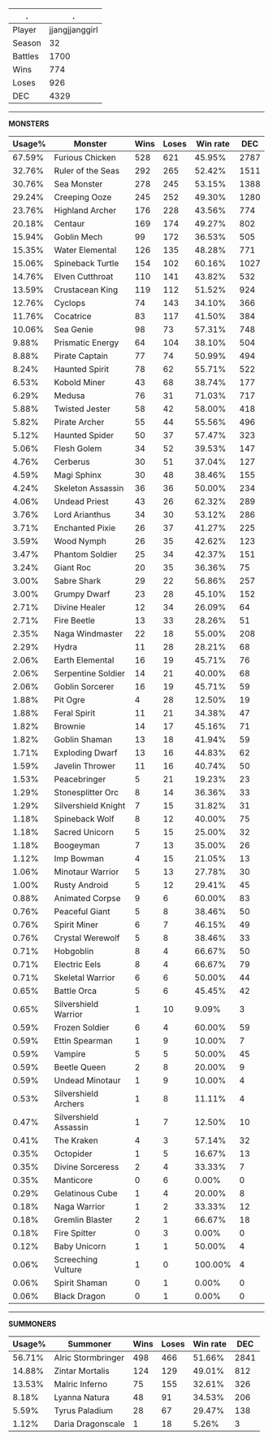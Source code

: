 .|.
|-|-
Player|jjangjjanggirl
Season|32
Battles|1700
Wins|774
Loses|926
DEC|4329

---
**MONSTERS**

Usage%|Monster|Wins|Loses|Win rate|DEC|
-|-|-|-|-|-|
67.59%|Furious Chicken|528|621|45.95%|2787|
32.76%|Ruler of the Seas|292|265|52.42%|1511|
30.76%|Sea Monster|278|245|53.15%|1388|
29.24%|Creeping Ooze|245|252|49.30%|1280|
23.76%|Highland Archer|176|228|43.56%|774|
20.18%|Centaur|169|174|49.27%|802|
15.94%|Goblin Mech|99|172|36.53%|505|
15.35%|Water Elemental|126|135|48.28%|771|
15.06%|Spineback Turtle|154|102|60.16%|1027|
14.76%|Elven Cutthroat|110|141|43.82%|532|
13.59%|Crustacean King|119|112|51.52%|924|
12.76%|Cyclops|74|143|34.10%|366|
11.76%|Cocatrice|83|117|41.50%|384|
10.06%|Sea Genie|98|73|57.31%|748|
9.88%|Prismatic Energy|64|104|38.10%|504|
8.88%|Pirate Captain|77|74|50.99%|494|
8.24%|Haunted Spirit|78|62|55.71%|522|
6.53%|Kobold Miner|43|68|38.74%|177|
6.29%|Medusa|76|31|71.03%|717|
5.88%|Twisted Jester|58|42|58.00%|418|
5.82%|Pirate Archer|55|44|55.56%|496|
5.12%|Haunted Spider|50|37|57.47%|323|
5.06%|Flesh Golem|34|52|39.53%|147|
4.76%|Cerberus|30|51|37.04%|127|
4.59%|Magi Sphinx|30|48|38.46%|155|
4.24%|Skeleton Assassin|36|36|50.00%|234|
4.06%|Undead Priest|43|26|62.32%|289|
3.76%|Lord Arianthus|34|30|53.12%|286|
3.71%|Enchanted Pixie|26|37|41.27%|225|
3.59%|Wood Nymph|26|35|42.62%|123|
3.47%|Phantom Soldier|25|34|42.37%|151|
3.24%|Giant Roc|20|35|36.36%|75|
3.00%|Sabre Shark|29|22|56.86%|257|
3.00%|Grumpy Dwarf|23|28|45.10%|152|
2.71%|Divine Healer|12|34|26.09%|64|
2.71%|Fire Beetle|13|33|28.26%|51|
2.35%|Naga Windmaster|22|18|55.00%|208|
2.29%|Hydra|11|28|28.21%|68|
2.06%|Earth Elemental|16|19|45.71%|76|
2.06%|Serpentine Soldier|14|21|40.00%|68|
2.06%|Goblin Sorcerer|16|19|45.71%|59|
1.88%|Pit Ogre|4|28|12.50%|19|
1.88%|Feral Spirit|11|21|34.38%|47|
1.82%|Brownie|14|17|45.16%|71|
1.82%|Goblin Shaman|13|18|41.94%|59|
1.71%|Exploding Dwarf|13|16|44.83%|62|
1.59%|Javelin Thrower|11|16|40.74%|50|
1.53%|Peacebringer|5|21|19.23%|23|
1.29%|Stonesplitter Orc|8|14|36.36%|33|
1.29%|Silvershield Knight|7|15|31.82%|31|
1.18%|Spineback Wolf|8|12|40.00%|75|
1.18%|Sacred Unicorn|5|15|25.00%|32|
1.18%|Boogeyman|7|13|35.00%|26|
1.12%|Imp Bowman|4|15|21.05%|13|
1.06%|Minotaur Warrior|5|13|27.78%|30|
1.00%|Rusty Android|5|12|29.41%|45|
0.88%|Animated Corpse|9|6|60.00%|83|
0.76%|Peaceful Giant|5|8|38.46%|50|
0.76%|Spirit Miner|6|7|46.15%|49|
0.76%|Crystal Werewolf|5|8|38.46%|33|
0.71%|Hobgoblin|8|4|66.67%|50|
0.71%|Electric Eels|8|4|66.67%|79|
0.71%|Skeletal Warrior|6|6|50.00%|44|
0.65%|Battle Orca|5|6|45.45%|42|
0.65%|Silvershield Warrior|1|10|9.09%|3|
0.59%|Frozen Soldier|6|4|60.00%|59|
0.59%|Ettin Spearman|1|9|10.00%|7|
0.59%|Vampire|5|5|50.00%|45|
0.59%|Beetle Queen|2|8|20.00%|9|
0.59%|Undead Minotaur|1|9|10.00%|4|
0.53%|Silvershield Archers|1|8|11.11%|4|
0.47%|Silvershield Assassin|1|7|12.50%|10|
0.41%|The Kraken|4|3|57.14%|32|
0.35%|Octopider|1|5|16.67%|13|
0.35%|Divine Sorceress|2|4|33.33%|7|
0.35%|Manticore|0|6|0.00%|0|
0.29%|Gelatinous Cube|1|4|20.00%|8|
0.18%|Naga Warrior|1|2|33.33%|12|
0.18%|Gremlin Blaster|2|1|66.67%|18|
0.18%|Fire Spitter|0|3|0.00%|0|
0.12%|Baby Unicorn|1|1|50.00%|4|
0.06%|Screeching Vulture|1|0|100.00%|4|
0.06%|Spirit Shaman|0|1|0.00%|0|
0.06%|Black Dragon|0|1|0.00%|0|

---
**SUMMONERS**

Usage%|Summoner|Wins|Loses|Win rate|DEC|
-|-|-|-|-|-|
56.71%|Alric Stormbringer|498|466|51.66%|2841|
14.88%|Zintar Mortalis|124|129|49.01%|812|
13.53%|Malric Inferno|75|155|32.61%|326|
8.18%|Lyanna Natura|48|91|34.53%|206|
5.59%|Tyrus Paladium|28|67|29.47%|138|
1.12%|Daria Dragonscale|1|18|5.26%|3|
